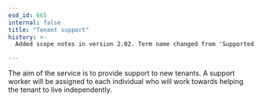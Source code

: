 ```yaml
---
esd_id: 665
internal: false
title: "Tenant support"
history: >-
  Added scope notes in version 2.02. Term name changed from 'Supported tenancies' to 'Housing - support to tenants' in version 3.00. Name changed to 'tenant support' in version 4.00.

---
```


The aim of the service is to provide support to new tenants. A support worker will be assigned to each individual who will work towards helping the tenant to live independently.

